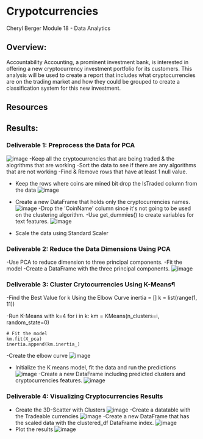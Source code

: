 # Crypotcurrencies
Cheryl Berger
Module 18 - Data Analytics

## Overview:
Accountability Accounting, a prominent investment bank, is interested in offering a new cryptocurrency investment portfolio for its customers. This analysis will be used to create a report that includes what cryptocurrencies are on the trading market and how they could be grouped to create a classification system for this new investment.

## Resources

## Results:

### Deliverable 1: Preprocess the Data for PCA
![image](https://user-images.githubusercontent.com/94234511/161364398-428a6863-33ed-4491-884a-381b58d17741.png)
-Keep all the cryptocurrencies that are being traded & the alogrithms that are working
-Sort the data to see if there are any algorithms that are not working
-Find & Remove rows that have at least 1 null value.
- Keep the rows where coins are mined bit drop the IsTraded column from the data
![image](https://user-images.githubusercontent.com/94234511/161364642-40d2eb97-5e1e-455a-8b25-e1c683cf92a3.png)

- Create a new DataFrame that holds only the cryptocurrencies names.
![image](https://user-images.githubusercontent.com/94234511/161364754-71a02f9b-88df-4302-a787-d420f11c7ca2.png)
-Drop the 'CoinName' column since it's not going to be used on the clustering algorithm.
-Use get_dummies() to create variables for text features.
![image](https://user-images.githubusercontent.com/94234511/161364854-a02e36c5-dc48-4e61-9dec-6176ea9c2a76.png)
- Scale the data using Standard Scaler
### Deliverable 2: Reduce the Data Dimensions Using PCA
-Use PCA to reduce dimension to three principal components.
-Fit the model
-Create a DataFrame with the three principal components.
![image](https://user-images.githubusercontent.com/94234511/161364936-c5fb075c-0bfc-4922-b962-0a2481e25ada.png)

### Deliverable 3: Cluster Crytocurrencies Using K-Means¶
-Find the Best Value for k Using the Elbow Curve
inertia = []
k = list(range(1, 11))

-Run K-Means with k=4
for i in k:
    km = KMeans(n_clusters=i, random_state=0)

    # Fit the model
    km.fit(X_pca)
    inertia.append(km.inertia_)
-Create the elbow curve
![image](https://user-images.githubusercontent.com/94234511/161365013-c74bb7ac-7ea1-481f-88af-e3c19b6dd78a.png)
- Initialize the K means model, fit the data and run the predictions
![image](https://user-images.githubusercontent.com/94234511/161365032-56ae31dd-cd37-4414-9657-344d0429c6b1.png)
-Create a new DataFrame including predicted clusters and cryptocurrencies features.
![image](https://user-images.githubusercontent.com/94234511/161365094-bb66ef6d-6f0f-49b6-bb08-e3c8cff38ea4.png)

### Deliverable 4: Visualizing Cryptocurrencies Results
- Create the 3D-Scatter with Clusters
![image](https://user-images.githubusercontent.com/94234511/161365163-26405f00-82aa-4db6-af66-bdc4b0880b95.png)
-Create a datatable with the Tradeable currencies
![image](https://user-images.githubusercontent.com/94234511/161365174-48c11457-7445-4a06-9b7b-c67d8a3444b3.png)
-Create a new DataFrame that has the scaled data with the clustered_df DataFrame index.
![image](https://user-images.githubusercontent.com/94234511/161364297-86120cc9-d3f1-4849-8a3a-10c2b986803d.png)
- Plot the results 
![image](https://user-images.githubusercontent.com/94234511/161365237-70127f38-7dac-4d04-8ddb-5e02c96061ae.png)

